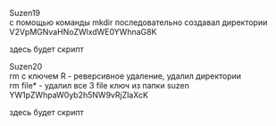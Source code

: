 Suzen19 \
с помощью команды mkdir последовательно создавал директории \
V2VpMGNvaHNoZWlxdWE0YWhnaG8K

здесь будет скрипт

Suzen20 \
rm с ключем R  - реверсивное удаление, удалил директории \
rm file* - удалил все 3 file
ключ из папки suzen YW1pZWhpaW0yb2h5NW9vRjZlaXcK

здесь будет скрипт





